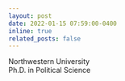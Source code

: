 ```yaml
---
layout: post
date: 2022-01-15 07:59:00-0400
inline: true
related_posts: false
---
```

Northwestern University  
Ph.D. in Political Science

